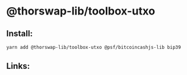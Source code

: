 # @thorswap-lib/toolbox-utxo

## Install:

```bash
yarn add @thorswap-lib/toolbox-utxo @psf/bitcoincashjs-lib bip39
```

## Links:
